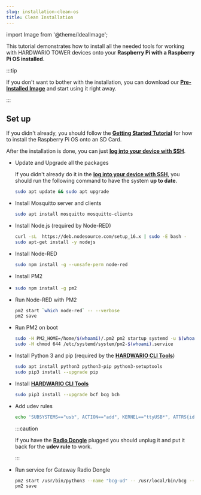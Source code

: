 ```yaml
---
slug: installation-clean-os
title: Clean Installation
---
```

import Image from '@theme/IdealImage';

This tutorial demonstrates how to install all the needed tools for working with HARDWARIO TOWER devices onto your **Raspberry Pi with a Raspberry Pi OS installed**.

:::tip

If you don't want to bother with the installation, you can download our [**Pre-Installed Image**](./installation-os.md) and start using it right away.

:::

## Set up

If you didn't already, you should follow the [**Getting Started Tutorial**](https://www.raspberrypi.com/documentation/computers/getting-started.html#installing-the-operating-system) for how to install the Raspberry Pi OS onto an SD Card.

After the installation is done, you can just [**log into your device with SSH**](./login-guide.md).

- Update and Upgrade all the packages

  If you didn't already do it in the [**log into your device with SSH**](./login-guide.md), you should run the following command to have the system **up to date**.

  ```bash
  sudo apt update && sudo apt upgrade
  ```

- Install Mosquitto server and clients

  ```bash
  sudo apt install mosquitto mosquitto-clients
  ```

- Install Node.js (required by Node-RED)

  ```bash
  curl -sL  https://deb.nodesource.com/setup_16.x | sudo -E bash -
  sudo apt-get install -y nodejs
  ```

- Install Node-RED

  ```bash
  sudo npm install -g --unsafe-perm node-red
  ```

- Install PM2
-
  ```bash
  sudo npm install -g pm2
  ```

- Run Node-RED with PM2

  ```bash
  pm2 start `which node-red` -- --verbose
  pm2 save
  ```

- Run PM2 on boot

  ```bash
  sudo -H PM2_HOME=/home/$(whoami)/.pm2 pm2 startup systemd -u $(whoami)
  sudo -H chmod 644 /etc/systemd/system/pm2-$(whoami).service
  ```

- Install Python 3 and pip (required by the [**HARDWARIO CLI Tools**](../command-line-tools/index.md))

  ```bash
  sudo apt install python3 python3-pip python3-setuptools
  sudo pip3 install --upgrade pip
  ```

- Install [**HARDWARIO CLI Tools**](../command-line-tools/index.md)

  ```bash
  sudo pip3 install --upgrade bcf bcg bch
  ```

- Add udev rules

  ```bash
  echo 'SUBSYSTEMS=="usb", ACTION=="add", KERNEL=="ttyUSB*", ATTRS{idVendor}=="0403", ATTRS{idProduct}=="6015", ATTRS{serial}=="bc-usb-dongle*", SYMLINK+="bcUD%n", TAG+="systemd", ENV{SYSTEMD_ALIAS}="/dev/bcUD%n"'  | sudo tee --append /etc/udev/rules.d/58-bigclown-usb-dongle.rules
  ```

  :::caution

  If you have the [**Radio Dongle**](../hardware-modules/about-radio-dongle.md) plugged you should unplug it and put it back for the **udev rule** to work.

  :::

- Run service for Gateway Radio Dongle

  ```bash
  pm2 start /usr/bin/python3 --name "bcg-ud" -- /usr/local/bin/bcg --device /dev/bcUD0
  pm2 save

  ```
